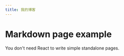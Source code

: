 ```yaml
---
title: 我的博客
---
```


# Markdown page example

You don't need React to write simple standalone pages.
